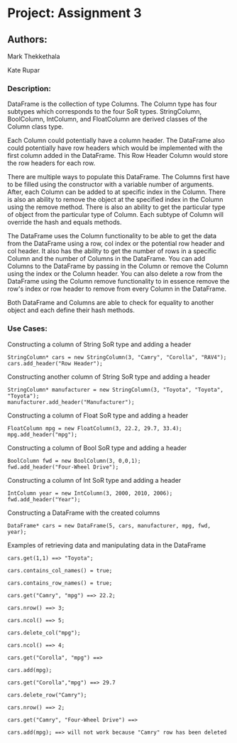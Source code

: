 # Project: Assignment 3 #

## Authors: ##

Mark Thekkethala 

Kate Rupar

### Description: ###

DataFrame is the collection of type Columns.
The Column type has four subtypes which corresponds
to the four SoR types. StringColumn, BoolColumn,
IntColumn, and FloatColumn are derived classes 
of the Column class type. 

Each Column could potentially have a column header. 
The DataFrame also could potentially have row headers which
would be implemented with the first column added in the DataFrame.
This Row Header Column would store the row headers for each row.

There are multiple ways to populate this DataFrame. The Columns first
have to be filled using the constructor with a variable number of arguments.
After, each Column can be added to at specific index in the Column. There is 
also an ability to remove the object at the specified index in the Column using
the remove method. There is also an ability to get the particular type of object
from the particular type of Column. Each subtype of Column
will override the hash and equals methods.

The DataFrame uses the Column functionality to be able to
get the data from the DataFrame using a row, col index or the 
potential row header and col header. It also has the ability
to get the number of rows in a specific Column and the number of 
Columns in the DataFrame. You can add Columns to the DataFrame by 
passing in the Column or remove the Column using the index or the 
Column header. You can also delete a row from the DataFrame using the 
Column remove functionality to in essence remove the row's index or row
header to remove from every Column in the DataFrame.

Both DataFrame and Columns are able to check for equality to another object
and each define their hash methods.

### Use Cases: ###

Constructing a column of String SoR type and adding a header

```
StringColumn* cars = new StringColumn(3, "Camry", "Corolla", "RAV4");
cars.add_header("Row Header");
```

Constructing another column of String SoR type and adding a header

```
StringColumn* manufacturer = new StringColumn(3, "Toyota", "Toyota", "Toyota");
manufacturer.add_header("Manufacturer");
```

Constructing a column of Float SoR type and adding a header

```
FloatColumn mpg = new FloatColumn(3, 22.2, 29.7, 33.4);
mpg.add_header("mpg");
```

Constructing a column of Bool SoR type and adding a header

```
BoolColumn fwd = new BoolColumn(3, 0,0,1);
fwd.add_header("Four-Wheel Drive");
```

Constructing a column of Int SoR type and adding a header

```
IntColumn year = new IntColumn(3, 2000, 2010, 2006);
fwd.add_header("Year");
```

Constructing a DataFrame with the created columns

```
DataFrame* cars = new DataFrame(5, cars, manufacturer, mpg, fwd, year);
```

Examples of retrieving data and manipulating data in the DataFrame

```
cars.get(1,1) ==> "Toyota";

cars.contains_col_names() = true;

cars.contains_row_names() = true;

cars.get("Camry", "mpg") ==> 22.2;

cars.nrow() ==> 3;

cars.ncol() ==> 5;

cars.delete_col("mpg");

cars.ncol() ==> 4;

cars.get("Corolla", "mpg") ==>

cars.add(mpg);

cars.get("Corolla","mpg") ==> 29.7

cars.delete_row("Camry");

cars.nrow() ==> 2;

cars.get("Camry", "Four-Wheel Drive") ==> 

cars.add(mpg); ==> will not work because "Camry" row has been deleted
```
